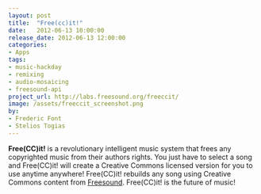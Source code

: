 ```yaml
---
layout: post
title:  "Free(cc)it!"
date:   2012-06-13 10:00:00
release_date: 2012-06-13 12:00:00
categories: 
- Apps
tags:
- music-hackday 
- remixing
- audio-mosaicing
- freesound-api 
project_url: http://labs.freesound.org/freeccit/
image: /assets/freeccit_screenshot.png
by: 
- Frederic Font
- Stelios Togias
---
```


**Free(CC)it!** is a revolutionary intelligent music system that frees any copyrighted music from their authors rights. You just have to select a song and Free(CC)it! will create a Creative Commons licensed version for you to use anytime anywhere! Free(CC)it! rebuilds any song using Creative Commons content from [Freesound](http://www.freesound.org). Free(CC)it! is the future of music!
